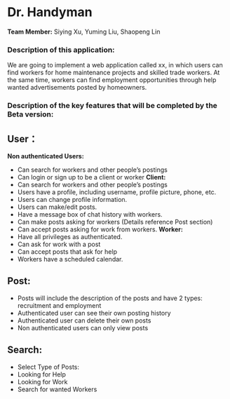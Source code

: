 # Dr. Handyman 

**Team Member:** Siying Xu, Yuming Liu, Shaopeng Lin

### Description of this application:
We are going to implement a web application called xx, in which users can find workers for home maintenance projects and skilled trade workers. At the same time, workers can find employment opportunities through help wanted advertisements posted by homeowners.

### Description of the key features that will be completed by the Beta version:
## User：
**Non authenticated Users:**
- Can search for workers and other people’s postings
- Can login or sign up to be a client or worker
**Client:**
- Can search for workers and other people’s postings
- Users have a profile, including username, profile picture, phone, etc.
- Users can change profile information.
- Users can make/edit posts.
- Have a message box of chat history with workers.
- Can make posts asking for workers (Details reference Post section)
- Can accept posts asking for work from workers.
**Worker:**
- Have all privileges as authenticated.
- Can ask for work with a post
- Can accept posts that ask for help
- Workers have a scheduled calendar.
## Post:
- Posts will include the description of the posts and have 2 types: recruitment and employment
- Authenticated user can see their own posting history
- Authenticated user can delete their own posts
- Non authenticated users can only view posts

## Search:
- Select Type of Posts: 
- Looking for Help
- Looking for Work
- Search for wanted Workers


